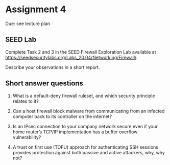 # Assignment 4

Due: see lecture plan

## SEED Lab

Complete Task 2 and 3 in the SEED Firewall Exploration Lab available at https://seedsecuritylabs.org/Labs_20.04/Networking/Firewall/.

Describe your observations in a short report.

## Short answer questions

1. What is a default-deny firewall ruleset, and which security principle relates to it?

2. Can a host firewall block malware from communicating from an infected computer back to its controller on the internet?

3. Is an IPsec connection to your company network secure even if your home router’s TCP/IP implementation has a buffer overflow vulnerability?

4. A trust on first use (TOFU) approach for authenticating SSH sessions provides protection against both passive and active attackers, why, why not?

